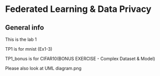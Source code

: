 # Federated Learning & Data Privacy

## General info

This is the lab 1

TP1 is for mnist (Ex1-3)

TP1_bonus is for CIFAR10(BONUS EXERCISE - Complex Dataset & Model)

Please also look at UML diagram.png
